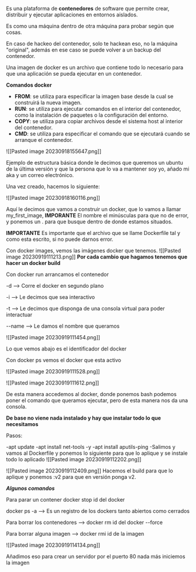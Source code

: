 
Es una plataforma de **contenedores** de software que permite crear, distribuir y ejecutar aplicaciones en entornos aislados.

Es como una máquina dentro de otra máquina para probar según que cosas.

En caso de hackeo del contenedor, solo te hackean eso, no la máquina "original", además en ese caso se puede volver a un backup del contenedor.

Una imagen de docker es un archivo que contiene todo lo necesario para que una aplicación se pueda ejecutar en un contenedor.

**Comandos docker**

- **FROM**: se utiliza para especificar la imagen base desde la cual se construirá la nueva imagen.
- **RUN**: se utiliza para ejecutar comandos en el interior del contenedor, como la instalación de paquetes o la configuración del entorno.
- **COPY**: se utiliza para copiar archivos desde el sistema host al interior del contenedor.
- **CMD**: se utiliza para especificar el comando que se ejecutará cuando se arranque el contenedor.

![[Pasted image 20230918155647.png]]

Ejemplo de estructura básica donde le decimos que queremos un ubuntu de la última versión y que la persona que lo va a mantener soy yo, añado mi aka y un correo electrónico.

Una vez creado, hacemos lo siguiente:

![[Pasted image 20230918160116.png]]

Aquí le decimos que vamos a construir un docker, que lo vamos a llamar my_first_image, **IMPORANTE** El nombre el minúsculas para que no de error, y ponemos un . para que busque dentro de donde estamos situados. 

**IMPORTANTE** Es importante que el archivo que se llame Dockerfile tal y como esta escrito, si no puede darnos error.

Con docker images, vemos las imágenes docker que tenemos.
![[Pasted image 20230919111213.png]]
**Por cada cambio que hagamos tenemos que hacer un docker build**

Con docker run arrancamos el contenedor 

-d --> Corre el docker en segundo plano

-i --> Le decimos que sea interactivo 

-t --> Le decimos que disponga de una consola virtual para poder interactuar

--name --> Le damos el nombre que queramos

![[Pasted image 20230919111454.png]]

Lo que vemos abajo es el identificador del docker

Con docker ps vemos el docker que esta activo

![[Pasted image 20230919111528.png]]

![[Pasted image 20230919111612.png]]

De esta manera accedemos al docker, donde ponemos bash podemos poner el comando que queramos ejecutar, pero de esta manera nos da una consola.

**De base no viene nada instalado y hay que instalar todo lo que necesitamos** 

Pasos:

-apt update
-apt install net-tools -y 
-apt install aputils-ping
-Salimos y vamos al Dockerfile y ponemos lo siguiente para que lo aplique y se instale todo lo aplicado 
![[Pasted image 20230919112202.png]]

![[Pasted image 20230919112409.png]]
Hacemos el build para que lo aplique y ponemos :v2 para que en versión ponga v2.

***Algunos comandos***

Para parar un contener docker stop id del docker

docker ps -a --> Es un registro de los dockers tanto abiertos como cerrados

Para borrar los contenedores --> docker rm id del docker --force

Para borrar alguna imagen --> docker rmi id de la imagen 


![[Pasted image 20230919114134.png]]

Añadimos eso para crear un servidor por el puerto 80 nada más iniciemos la imagen





